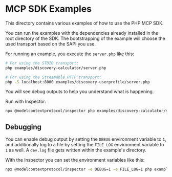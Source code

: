 # MCP SDK Examples

This directory contains various examples of how to use the PHP MCP SDK.

You can run the examples with the dependencies already installed in the root directory of the SDK.
The bootstrapping of the example will choose the used transport based on the SAPI you use.

For running an example, you execute the `server.php` like this:
```bash
# For using the STDIO transport:
php examples/discovery-calculator/server.php

# For using the Streamable HTTP transport:
php -S localhost:8000 examples/discovery-userprofile/server.php
```

You will see debug outputs to help you understand what is happening.

Run with Inspector:

```bash
npx @modelcontextprotocol/inspector php examples/discovery-calculator/server.php
```

## Debugging

You can enable debug output by setting the `DEBUG` environment variable to `1`, and additionally log to a file by
setting the `FILE_LOG` environment variable to `1` as well. A `dev.log` file gets written within the example's
directory.

With the Inspector you can set the environment variables like this:
```bash
npx @modelcontextprotocol/inspector -e DEBUG=1 -e FILE_LOG=1 php examples/discovery-calculator/server.php
```
